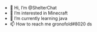 - 👋 Hi, I’m @ShelterChat
- 👀 I’m interested in Minecraft
- 🌱 I’m currently learning java
- 📫 How to reach me gronofold#8020 ds

<!---
ShelterChat/ShelterChat is a ✨ special ✨ repository because its `README.md` (this file) appears on your GitHub profile.
You can click the Preview link to take a look at your changes.
--->
